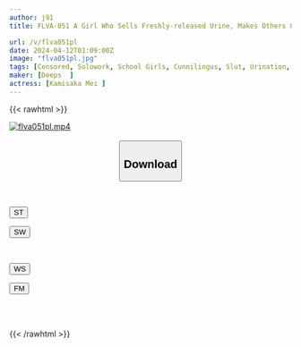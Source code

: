 ```yaml
---
author: j91
title: FLVA-051 A Girl Who Sells Freshly-released Urine, Makes Others Gulp Down Her Urine And Licks Her Urine-smelling Pussy Immediately! Mei Uesaka, A Beautiful J-type Girl Who Is Good At Business, Feels Happy Through Drinking Urine And Cunnilingus SEX

url: /v/flva051pl
date: 2024-04-12T01:09:00Z
image: "flva051pl.jpg"
tags: [Censored, Solowork, School Girls, Cunnilingus, Slut, Urination, Butt	]
maker: [Deeps  ]
actress: [Kamisaka Mei ]
---
```



{{< rawhtml >}}

<div class="video" data-videoid="l2JYmO4wmGToV6">
    <a href="javascript:;">
        <img src="/v/flva051pl/flva051pl.jpg" width="WIDTH" height="HEIGHT" alt="flva051pl.mp4" loading="lazy">
    </a>
</div>

<script type="text/javascript" src="https://j91.asia/asset/on-demand-st.js"></script>

<br>
  <link rel="stylesheet" href="https://j91.asia/asset/bs5.css">
  
  <center>
  <button class="btn btn-primary" type="button" data-bs-toggle="collapse" data-bs-target=".multi-collapse" aria-expanded="false" aria-controls="multiCollapseExample1 multiCollapseExample2"><h2>Download</h2></button></center>
</p>
<div class="row">
  <div class="col">
    <div class="collapse multi-collapse" id="multiCollapseExample1">
      <div class="card card-body">
	      	      <br>
<div class="buttons">  
<p><a href="https://streamtape.to/v/l2JYmO4wmGToV6" target="_blank"><button class="btn-hover color-3"><i class="fa fa-download"></i> ST</button></a></p>
<p><a href="https://asnwish.com/tvt6hr5thiue" target="_blank"><button class="btn-hover color-2"><i class="fa fa-download"></i> SW</button></a></p></div>
    </div>
  </div>
</div>
  <div class="col">
    <div class="collapse multi-collapse" id="multiCollapseExample2">
      <div class="card card-body">
	      <br>
<div class="buttons">
<p><a href="https://wolfstream.tv/c3b4l1en2ngx"><button class="btn-hover color-9"><i class="fa fa-download"></i> WS</button></a></p>
<p><a href="https://filemoon.sx/d/iioonuspd1c7"><button class="btn-hover color-8"><i class="fa fa-download"></i> FM</button></a></p></div>
<br><br>
      </div>
    </div>
  </div>
</div>

{{< /rawhtml >}}